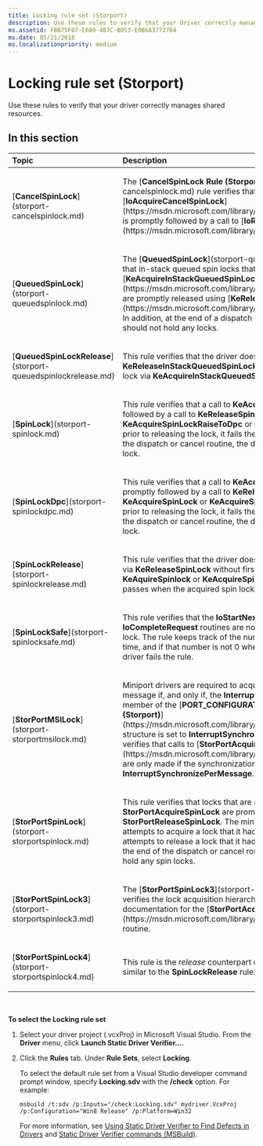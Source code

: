 ```yaml
---
title: Locking rule set (Storport)
description: Use these rules to verify that your driver correctly manages shared resources.
ms.assetid: FBB75F07-E689-4B7C-B053-E0B6A3772764
ms.date: 05/21/2018
ms.localizationpriority: medium
---
```


# Locking rule set (Storport)


Use these rules to verify that your driver correctly manages shared resources.

## In this section


<table>
<colgroup>
<col width="50%" />
<col width="50%" />
</colgroup>
<thead>
<tr class="header">
<th align="left">Topic</th>
<th align="left">Description</th>
</tr>
</thead>
<tbody>
<tr class="odd">
<td align="left"><p>[<strong>CancelSpinLock</strong>](storport-cancelspinlock.md)</p></td>
<td align="left"><p>The [<strong>CancelSpinLock Rule (Storport)</strong>](storport-cancelspinlock.md) rule verifies that each call to [<strong>IoAcquireCancelSpinLock</strong>](https://msdn.microsoft.com/library/windows/hardware/ff548196) is promptly followed by a call to [<strong>IoReleaseCancelSpinLock</strong>](https://msdn.microsoft.com/library/windows/hardware/ff549550).</p></td>
</tr>
<tr class="even">
<td align="left"><p>[<strong>QueuedSpinLock</strong>](storport-queuedspinlock.md)</p></td>
<td align="left"><p>The [<strong>QueuedSpinLock</strong>](storport-queuedspinlock.md) rule verifies that in-stack queued spin locks that are acquired using [<strong>KeAcquireInStackQueuedSpinLock</strong>](https://msdn.microsoft.com/library/windows/hardware/ff551899) are promptly released using [<strong>KeReleaseInStackQueuedSpinLock</strong>](https://msdn.microsoft.com/library/windows/hardware/ff553130). In addition, at the end of a dispatch or cancel routine, the driver should not hold any locks.</p></td>
</tr>
<tr class="odd">
<td align="left"><p>[<strong>QueuedSpinLockRelease</strong>](storport-queuedspinlockrelease.md)</p></td>
<td align="left"><p>This rule verifies that the driver does not call <strong>KeReleaseInStackQueuedSpinLock</strong> without first acquiring the lock via <strong>KeAcquireInStackQueuedSpinLock</strong>.</p></td>
</tr>
<tr class="even">
<td align="left"><p>[<strong>SpinLock</strong>](storport-spinlock.md)</p></td>
<td align="left"><p>This rule verifies that a call to <strong>KeAcquireSpinLock</strong> is promptly followed by a call to <strong>KeReleaseSpinlock</strong>. If a driver calls <strong>KeAcquireSpinLockRaiseToDpc</strong> or <strong>KeAcquireSpinLock</strong> again prior to releasing the lock, it fails the rule. In addition, before exiting the dispatch or cancel routine, the driver must release the spin lock.</p></td>
</tr>
<tr class="odd">
<td align="left"><p>[<strong>SpinLockDpc</strong>](storport-spinlockdpc.md)</p></td>
<td align="left"><p>This rule verifies that a call to <strong>KeAcquireSpinLockRaiseToDpc</strong> is promptly followed by a call to <strong>KeReleaseSpinlock</strong>. If a driver calls <strong>KeAcquireSpinLock</strong> or <strong>KeAcquireSpinLockRaiseToDpc</strong> again prior to releasing the lock, it fails the rule. In addition, before exiting the dispatch or cancel routine, the driver must release the spin lock.</p></td>
</tr>
<tr class="even">
<td align="left"><p>[<strong>SpinLockRelease</strong>](storport-spinlockrelease.md)</p></td>
<td align="left"><p>This rule verifies that the driver does not attempt to release a lock via <strong>KeReleaseSpinLock</strong> without first acquiring it via <strong>KeAquireSpinlock</strong> or <strong>KeAcquireSpinLockRaiseToDpc</strong>. The rule passes when the acquired spin lock is released.</p></td>
</tr>
<tr class="odd">
<td align="left"><p>[<strong>SpinLockSafe</strong>](storport-spinlocksafe.md)</p></td>
<td align="left"><p>This rule verifies that the <strong>IoStartNextPacket</strong> and <strong>IoCompleteRequest</strong> routines are not called while holding a spin lock. The rule keeps track of the number of spin locks held at any time, and if that number is not 0 when either routine is called, the driver fails the rule.</p></td>
</tr>
<tr class="even">
<td align="left"><p>[<strong>StorPortMSILock</strong>](storport-storportmsilock.md)</p></td>
<td align="left"><p>Miniport drivers are required to acquire the MSI spin lock for a message if, and only if, the <strong>InterruptSynchronizationMode</strong> member of the [<strong>PORT_CONFIGURATION_INFORMATION (Storport)</strong>](https://msdn.microsoft.com/library/windows/hardware/ff563901) structure is set to <strong>InterruptSynchronizePerMessage</strong>. This rule verifies that calls to [<strong>StorPortAcquireMSISpinLock</strong>](https://msdn.microsoft.com/library/windows/hardware/ff567023) are only made if the synchronization mode is <strong>InterruptSynchronizePerMessage</strong>.</p></td>
</tr>
<tr class="odd">
<td align="left"><p>[<strong>StorPortSpinLock</strong>](storport-storportspinlock.md)</p></td>
<td align="left"><p>This rule verifies that locks that are acquired via <strong>StorPortAcquireSpinLock</strong> are promptly released via <strong>StorPortReleaseSpinLock</strong>. The miniport driver fails the rule if it attempts to acquire a lock that it had already acquired, or if it attempts to release a lock that it had not acquired. In addition, at the end of the dispatch or cancel routine, the driver should not hold any spin locks.</p></td>
</tr>
<tr class="even">
<td align="left"><p>[<strong>StorPortSpinLock3</strong>](storport-storportspinlock3.md)</p></td>
<td align="left"><p>The [<strong>StorPortSpinLock3</strong>](storport-storportspinlock3.md) rule verifies the lock acquisition hierarchy that is described in the documentation for the [<strong>StorPortAcquireSpinLock</strong>](https://msdn.microsoft.com/library/windows/hardware/ff567025) routine.</p></td>
</tr>
<tr class="odd">
<td align="left"><p>[<strong>StorPortSpinLock4</strong>](storport-storportspinlock4.md)</p></td>
<td align="left"><p>This rule is the <em>release</em> counterpart of <strong>StorPortSpinLock</strong>. It is similar to the <strong>SpinLockRelease</strong> rule.</p></td>
</tr>
</tbody>
</table>

 

**To select the Locking rule set**

1.  Select your driver project (.vcxProj) in Microsoft Visual Studio. From the **Driver** menu, click **Launch Static Driver Verifier…**.

2.  Click the **Rules** tab. Under **Rule Sets**, select **Locking**.

    To select the default rule set from a Visual Studio developer command prompt window, specify **Locking.sdv** with the **/check** option. For example:

    ```
    msbuild /t:sdv /p:Inputs="/check:Locking.sdv" mydriver.VcxProj /p:Configuration="Win8 Release" /p:Platform=Win32
    ```

    For more information, see [Using Static Driver Verifier to Find Defects in Drivers](https://msdn.microsoft.com/library/windows/hardware/hh454281) and [Static Driver Verifier commands (MSBuild)](https://msdn.microsoft.com/library/windows/hardware/hh466459).

 

 





